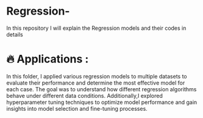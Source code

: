 # Regression-
In this repository I will explain the Regression models and their codes in details 


# 🔥 Applications :
In this folder, I applied various regression models to multiple datasets to evaluate their performance and determine the most effective model for each case. 
The goal was to understand how different regression algorithms behave under different data conditions. 
Additionally,I explored hyperparameter tuning techniques to optimize model performance and gain insights into model selection and fine-tuning processes.

